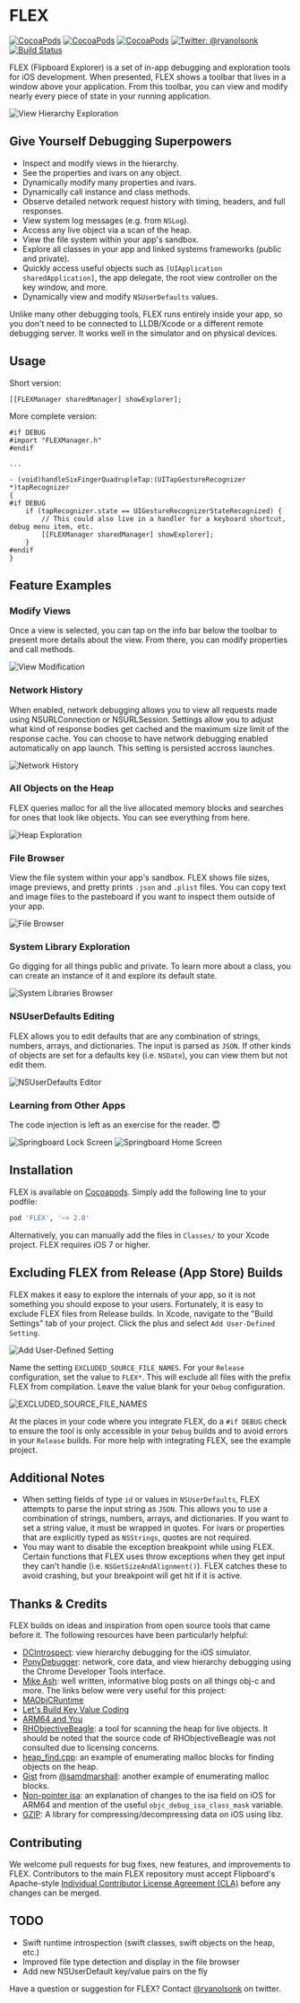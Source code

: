 # FLEX 
[![CocoaPods](https://img.shields.io/cocoapods/v/FLEX.svg)](http://cocoapods.org/?q=FLEX)
 [![CocoaPods](https://img.shields.io/cocoapods/l/FLEX.svg)](https://github.com/Flipboard/FLEX/blob/master/LICENSE)
 [![CocoaPods](https://img.shields.io/cocoapods/p/FLEX.svg)]()
 [![Twitter: @ryanolsonk](https://img.shields.io/badge/contact-@ryanolsonk-blue.svg?style=flat)](https://twitter.com/ryanolsonk)
 [![Build Status](https://travis-ci.org/Flipboard/FLEX.svg?branch=master)](https://travis-ci.org/Flipboard/FLEX)

FLEX (Flipboard Explorer) is a set of in-app debugging and exploration tools for iOS development. When presented, FLEX shows a toolbar that lives in a window above your application. From this toolbar, you can view and modify nearly every piece of state in your running application.

![View Hierarchy Exploration](http://engineering.flipboard.com/assets/flex/basic-view-exploration.gif)


## Give Yourself Debugging Superpowers
- Inspect and modify views in the hierarchy.
- See the properties and ivars on any object.
- Dynamically modify many properties and ivars.
- Dynamically call instance and class methods.
- Observe detailed network request history with timing, headers, and full responses.
- View system log messages (e.g. from `NSLog`).
- Access any live object via a scan of the heap.
- View the file system within your app's sandbox.
- Explore all classes in your app and linked systems frameworks (public and private).
- Quickly access useful objects such as `[UIApplication sharedApplication]`, the app delegate, the root view controller on the key window, and more.
- Dynamically view and modify `NSUserDefaults` values.

Unlike many other debugging tools, FLEX runs entirely inside your app, so you don't need to be connected to LLDB/Xcode or a different remote debugging server. It works well in the simulator and on physical devices.


## Usage
Short version:

```objc
[[FLEXManager sharedManager] showExplorer];
```

More complete version:

```objc
#if DEBUG
#import "FLEXManager.h"
#endif

...

- (void)handleSixFingerQuadrupleTap:(UITapGestureRecognizer *)tapRecognizer
{
#if DEBUG
    if (tapRecognizer.state == UIGestureRecognizerStateRecognized) {
        // This could also live in a handler for a keyboard shortcut, debug menu item, etc.
        [[FLEXManager sharedManager] showExplorer];
    }
#endif
}
```


## Feature Examples
### Modify Views
Once a view is selected, you can tap on the info bar below the toolbar to present more details about the view. From there, you can modify properties and call methods.

![View Modification](http://engineering.flipboard.com/assets/flex/advanced-view-editing.gif)

### Network History
When enabled, network debugging allows you to view all requests made using NSURLConnection or NSURLSession. Settings allow you to adjust what kind of response bodies get cached and the maximum size limit of the response cache. You can choose to have network debugging enabled automatically on app launch. This setting is persisted accross launches.

![Network History](http://engineering.flipboard.com/assets/flex/network-history.gif)

### All Objects on the Heap
FLEX queries malloc for all the live allocated memory blocks and searches for ones that look like objects. You can see everything from here.

![Heap Exploration](http://engineering.flipboard.com/assets/flex/heap-browser.gif)

### File Browser
View the file system within your app's sandbox. FLEX shows file sizes, image previews, and pretty prints `.json` and `.plist` files. You can copy text and image files to the pasteboard if you want to inspect them outside of your app.

![File Browser](http://engineering.flipboard.com/assets/flex/file-browser.gif)

### System Library Exploration
Go digging for all things public and private. To learn more about a class, you can create an instance of it and explore its default state.

![System Libraries Browser](http://engineering.flipboard.com/assets/flex/system-libraries-browser.gif)

### NSUserDefaults Editing
FLEX allows you to edit defaults that are any combination of strings, numbers, arrays, and dictionaries. The input is parsed as `JSON`. If other kinds of objects are set for a defaults key (i.e. `NSDate`), you can view them but not edit them.

![NSUserDefaults Editor](http://engineering.flipboard.com/assets/flex/nsuserdefaults-editor.gif)

### Learning from Other Apps
The code injection is left as an exercise for the reader. :innocent:

![Springboard Lock Screen](http://engineering.flipboard.com/assets/flex/flex-readme-reverse-1.png) ![Springboard Home Screen](http://engineering.flipboard.com/assets/flex/flex-readme-reverse-2.png)


## Installation
FLEX is available on [Cocoapods](http://cocoapods.org/). Simply add the following line to your podfile:

```ruby
pod 'FLEX', '~> 2.0'
```

Alternatively, you can manually add the files in `Classes/` to your Xcode project. FLEX requires iOS 7 or higher.


## Excluding FLEX from Release (App Store) Builds
FLEX makes it easy to explore the internals of your app, so it is not something you should expose to your users. Fortunately, it is easy to exclude FLEX files from Release builds. In Xcode, navigate to the "Build Settings" tab of your project. Click the plus and select `Add User-Defined Setting`.

![Add User-Defined Setting](http://engineering.flipboard.com/assets/flex/flex-readme-exclude-1.png)

Name the setting `EXCLUDED_SOURCE_FILE_NAMES`. For your `Release` configuration, set the value to `FLEX*`. This will exclude all files with the prefix FLEX from compilation. Leave the value blank for your `Debug` configuration.

![EXCLUDED_SOURCE_FILE_NAMES](http://engineering.flipboard.com/assets/flex/flex-readme-exclude-2.png)

At the places in your code where you integrate FLEX, do a `#if DEBUG` check to ensure the tool is only accessible in your `Debug` builds and to avoid errors in your `Release` builds. For more help with integrating FLEX, see the example project.


## Additional Notes
- When setting fields of type `id` or values in `NSUserDefaults`, FLEX attempts to parse the input string as `JSON`. This allows you to use a combination of strings, numbers, arrays, and dictionaries. If you want to set a string value, it must be wrapped in quotes. For ivars or properties that are explicitly typed as `NSStrings`, quotes are not required.
- You may want to disable the exception breakpoint while using FLEX. Certain functions that FLEX uses throw exceptions when they get input they can't handle (i.e. `NSGetSizeAndAlignment()`). FLEX catches these to avoid crashing, but your breakpoint will get hit if it is active.


## Thanks & Credits
FLEX builds on ideas and inspiration from open source tools that came before it. The following resources have been particularly helpful:
- [DCIntrospect](https://github.com/domesticcatsoftware/DCIntrospect): view hierarchy debugging for the iOS simulator.
- [PonyDebugger](https://github.com/square/PonyDebugger): network, core data, and view hierarchy debugging using the Chrome Developer Tools interface.
- [Mike Ash](https://www.mikeash.com/pyblog/): well written, informative blog posts on all things obj-c and more. The links below were very useful for this project:
 - [MAObjCRuntime](https://github.com/mikeash/MAObjCRuntime)
 - [Let's Build Key Value Coding](https://www.mikeash.com/pyblog/friday-qa-2013-02-08-lets-build-key-value-coding.html)
 - [ARM64 and You](https://www.mikeash.com/pyblog/friday-qa-2013-09-27-arm64-and-you.html)
- [RHObjectiveBeagle](https://github.com/heardrwt/RHObjectiveBeagle): a tool for scanning the heap for live objects. It should be noted that the source code of RHObjectiveBeagle was not consulted due to licensing concerns.
- [heap_find.cpp](https://www.opensource.apple.com/source/lldb/lldb-179.1/examples/darwin/heap_find/heap/heap_find.cpp): an example of enumerating malloc blocks for finding objects on the heap.
- [Gist](https://gist.github.com/samdmarshall/17f4e66b5e2e579fd396) from [@samdmarshall](https://github.com/samdmarshall): another example of enumerating malloc blocks.
- [Non-pointer isa](http://www.sealiesoftware.com/blog/archive/2013/09/24/objc_explain_Non-pointer_isa.html): an explanation of changes to the isa field on iOS for ARM64 and mention of the useful `objc_debug_isa_class_mask` variable.
- [GZIP](https://github.com/nicklockwood/GZIP): A library for compressing/decompressing data on iOS using libz.



## Contributing
We welcome pull requests for bug fixes, new features, and improvements to FLEX. Contributors to the main FLEX repository must accept Flipboard's Apache-style [Individual Contributor License Agreement (CLA)](https://docs.google.com/forms/d/1gh9y6_i8xFn6pA15PqFeye19VqasuI9-bGp_e0owy74/viewform) before any changes can be merged.


## TODO
- Swift runtime introspection (swift classes, swift objects on the heap, etc.)
- Improved file type detection and display in the file browser
- Add new NSUserDefault key/value pairs on the fly

Have a question or suggestion for FLEX? Contact [@ryanolsonk](https://twitter.com/ryanolsonk) on twitter.

